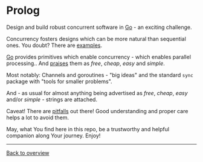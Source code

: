 # Prolog

Design and build robust concurrent software in [Go](https.//golang.org/ "golang.org") - an exciting challenge.

Concurrency fosters designs which can be more natural than sequential ones. You doubt? There are [examples](examples/).

[Go](https.//golang.org/ "golang.org") provides primitives which enable concurrency - which enables parallel processing..
And [praises](readme/adverts.md) them as _free_, _cheap_, _easy_ and _simple_.

Most notably: Channels and goroutines - "big ideas" and the standard `sync` package with "tools for smaller problems".

And - as usual for almost anything being advertised as _free_, _cheap_, _easy_ and/or _simple_ - strings are attached.

Caveat! There are [pitfalls](pitfalls.md) out there! Good understanding and proper care helps a lot to avoid them. 

May, what You find here in this repo, be a trustworthy and helpful companion along Your journey. Enjoy!

---
[Back to overview](overview.md)

